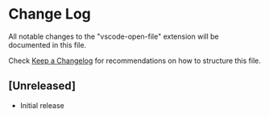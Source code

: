 # Change Log

All notable changes to the "vscode-open-file" extension will be documented in this file.

Check [Keep a Changelog](http://keepachangelog.com/) for recommendations on how to structure this file.

## [Unreleased]

- Initial release